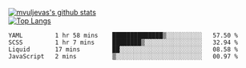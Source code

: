 [![mvuljevas's github stats](https://github-readme-stats.vercel.app/api?username=mvuljevas&show_icons=true&theme=dracula)](https://www.mvuljevas.com)
<br>
[![Top Langs](https://github-readme-stats.vercel.app/api/top-langs/?username=mvuljevas&theme=dracula)](https://www.mvuljevas.com)

<!--START_SECTION:waka-->
```text
YAML         1 hr 58 mins    ██████████████▒░░░░░░░░░░   57.50 % 
SCSS         1 hr 7 mins     ████████▒░░░░░░░░░░░░░░░░   32.94 % 
Liquid       17 mins         ██░░░░░░░░░░░░░░░░░░░░░░░   08.58 % 
JavaScript   2 mins          ▒░░░░░░░░░░░░░░░░░░░░░░░░   00.97 % 
```
<!--END_SECTION:waka-->
